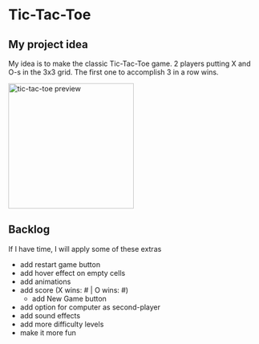 # Tic-Tac-Toe

## My project idea
My idea is to make the classic Tic-Tac-Toe game. 2 players putting X and O-s in the 3x3 grid. The first one to accomplish 3 in a row wins.

<img src="https://github.com/mpalkov/Project_1-Web_Game/assets/102831536/2d155015-b63d-491f-a3ac-5c60a08e54f1" alt="tic-tac-toe preview" width="250px"/>


## Backlog
If I have time, I will apply some of these extras
- add restart game button
- add hover effect on empty cells
- add animations
- add score (X wins: # | O wins: #)
    - add New Game button
- add option for computer as second-player
- add sound effects
- add more difficulty levels
- make it more fun
